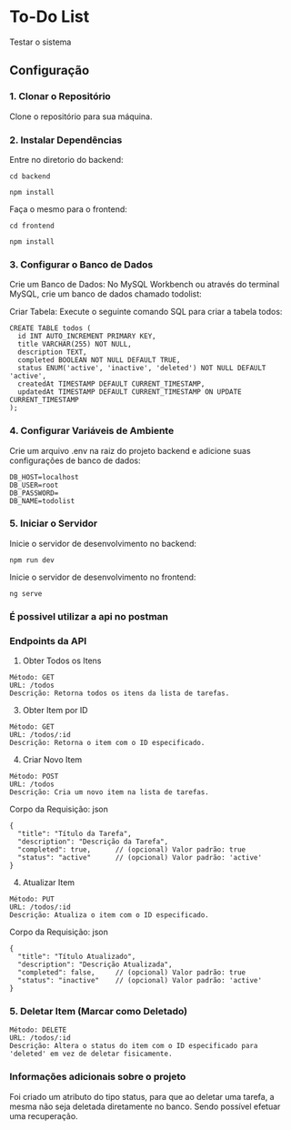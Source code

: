 # To-Do List

Testar o sistema

## Configuração

### 1. Clonar o Repositório

Clone o repositório para sua máquina.

### 2. Instalar Dependências

Entre no diretorio do backend: 
```
cd backend

npm install
```


Faça o mesmo para o frontend: 
```
cd frontend

npm install
```

### 3. Configurar o Banco de Dados

Crie um Banco de Dados: No MySQL Workbench ou através do terminal MySQL, crie um banco de dados chamado todolist:

Criar Tabela: Execute o seguinte comando SQL para criar a tabela todos:

```
CREATE TABLE todos (
  id INT AUTO_INCREMENT PRIMARY KEY,
  title VARCHAR(255) NOT NULL,
  description TEXT,
  completed BOOLEAN NOT NULL DEFAULT TRUE,
  status ENUM('active', 'inactive', 'deleted') NOT NULL DEFAULT 'active',
  createdAt TIMESTAMP DEFAULT CURRENT_TIMESTAMP,
  updatedAt TIMESTAMP DEFAULT CURRENT_TIMESTAMP ON UPDATE CURRENT_TIMESTAMP
);
```

### 4. Configurar Variáveis de Ambiente
Crie um arquivo .env na raiz do projeto backend e adicione suas configurações de banco de dados:

```
DB_HOST=localhost
DB_USER=root
DB_PASSWORD=
DB_NAME=todolist
```


### 5. Iniciar o Servidor
Inicie o servidor de desenvolvimento no backend:
```
npm run dev
```

Inicie o servidor de desenvolvimento no frontend:
```
ng serve
```


### É possivel utilizar a api no postman


### Endpoints da API
1. Obter Todos os Itens
```
Método: GET
URL: /todos
Descrição: Retorna todos os itens da lista de tarefas.
```

3. Obter Item por ID
```
Método: GET
URL: /todos/:id
Descrição: Retorna o item com o ID especificado.
```

4. Criar Novo Item
```
Método: POST
URL: /todos
Descrição: Cria um novo item na lista de tarefas.
```

Corpo da Requisição:
json
```
{
  "title": "Título da Tarefa",
  "description": "Descrição da Tarefa",
  "completed": true,      // (opcional) Valor padrão: true
  "status": "active"      // (opcional) Valor padrão: 'active'
}
```


4. Atualizar Item
```
Método: PUT
URL: /todos/:id
Descrição: Atualiza o item com o ID especificado.
```

Corpo da Requisição:
json
```
{
  "title": "Título Atualizado",
  "description": "Descrição Atualizada",
  "completed": false,     // (opcional) Valor padrão: true
  "status": "inactive"    // (opcional) Valor padrão: 'active'
}
```

### 5. Deletar Item (Marcar como Deletado)
```
Método: DELETE
URL: /todos/:id
Descrição: Altera o status do item com o ID especificado para 'deleted' em vez de deletar fisicamente.
```



### Informações adicionais sobre o projeto

Foi criado um atributo do tipo status, para que ao deletar uma tarefa, a mesma não seja deletada diretamente no banco. Sendo possível efetuar uma recuperação.
